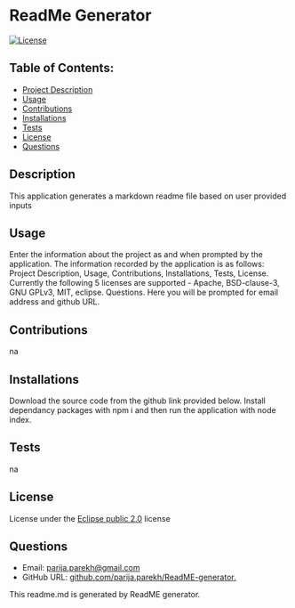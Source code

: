 # ReadMe Generator
  [![License](https://img.shields.io/badge/License-EPL_1.0-red.svg)](https://opensource.org/licenses/EPL-1.0)
  ## Table of Contents:
  - [Project Description](#Description)
  - [Usage](#Usage)
  - [Contributions](#Contributions)
  - [Installations](#Installations)
  - [Tests](#Tests)
  - [License](#License)
  - [Questions](#Questions)

  ## Description
  This application generates a markdown readme file based on user provided inputs 

  ## Usage
  Enter the information about the project as and when prompted by the application.
  The information recorded by the application is as follows:
  Project Description, 
  Usage, 
  Contributions,
  Installations, 
  Tests, 
  License. Currently the following 5 licenses are supported - Apache, BSD-clause-3, GNU GPLv3, MIT, eclipse.
  Questions. Here you will be prompted for email address and github URL.
  
  ## Contributions
  na
  
  ## Installations
  Download the source code from the github link provided below. Install dependancy packages with npm i and then run the application  with  node  index.

  ## Tests
  na

  ## License
  License under the [Eclipse public 2.0](https://choosealicense.com/licenses/epl-2.0/) license
 
  ## Questions
  - Email: [parija.parekh@gmail.com](parija.parekh@gmail.com)
  - GitHub URL: [github.com/parija.parekh/ReadME-generator.](github.com/parija.parekh/ReadME-generator.)
  
 This readme.md is generated by ReadME generator. 
